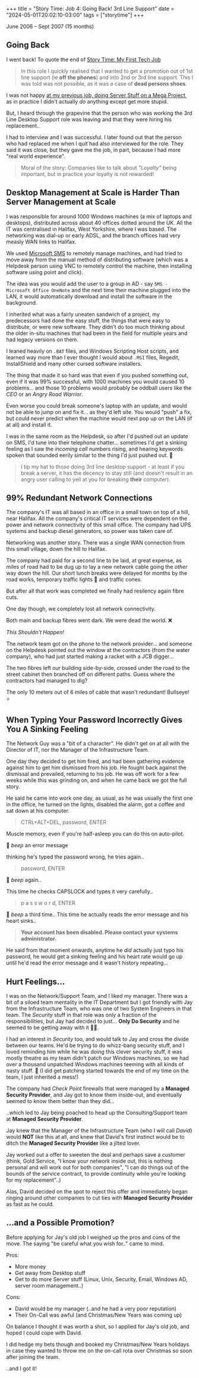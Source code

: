 +++
title = "Story Time: Job 4: Going Back! 3rd Line Support"
date = "2024-05-01T20:02:10-03:00"
tags = ["storytime"]
+++

June 2006 – Sept 2007 (15 months)

## Going Back

I went back! To quote the end of [Story Time: My First Tech Job](/blog/2024/04/story-time-first-tech-job/)

> In this role I quickly realised that I wanted to get a promotion out of 1st line support (ie **off the phones**) and into 2nd or 3rd line support. This I was told was not possible, as it was a case of **dead persons shoes**.

I was not happy [at my previous job, doing Server Stuff on a Mega Project](/blog/2024/04/story-time-job-03-p1-big-nhs-project/), as in practice I didn't actually *do* anything except get more stupid.

But, I heard through the grapevine that the person who was working the 3rd Line Desktop Support role was leaving and that they were hiring his replacement..

I had to interview and I was successful. I later found out that the person who had replaced me when I quit had also interviewed for the role. They said it was close, but they gave me the job, in part, because I had more "real world experience". 

> Moral of the story: Companies like to talk about *"Loyalty"* being important, but in practice your loyalty is not rewarded!

## Desktop Management at Scale is Harder Than Server Management at Scale 

I was responsible for around 1000 Windows machines (a mix of laptops and desktops), distributed across about 40 offices dotted around the UK. All the IT was centralised in Halifax, West Yorkshire, where I was based. The networking was dial-up or early ADSL, and the branch offices had very measly WAN links to Halifax.

We used [Microsoft SMS](https://en.wikipedia.org/wiki/Microsoft_Configuration_Manager#History) to remotely manage machines, and had tried to move away from the manual method of distributing software (which was a Helpdesk person using VNC to remotely control the machine, then installing software using point and click).

The idea was you would add the user to a group in AD - say `SMS - Microsoft Office OneNote` and the next time their machine plugged into the LAN, it would automatically download and install the software in the background.

I inherited what was a fairly uneaten sandwich of a project, my predecessors had done the easy stuff, the things that were easy to distribute, or were new software. They didn't do too much thinking about the older in-situ machines that had been in the field for multiple years and had legacy versions on them.

I leaned heavily on `.BAT` files, and Windows Scripting Host scripts, and learned way more than I ever thought I would about `.MSI` files, Regedit, InstallShield and many other cursed software installers.

The thing that made it so hard was that even if you pushed something out, even if it was 99% successful, with 1000 machines you would caused 10 problems... and those 10 problems would probably be oddball users like the *CEO* or an *Angry Road Warrior*.

Even worse you could break someone's laptop with an update, and would not be able to jump on and fix it... as they'd left site. You would "push" a fix, but could never predict when the machine would next pop up on the LAN (if at all) and install it.

I was in the same room as the Helpdesk, so after I'd pushed out an update on SMS, I'd tune into their telephone chatter... sometimes I'd get a sinking feeling as I saw the *incoming call* numbers rising, and hearing keywords spoken that sounded eerily similar to the thing I'd just pushed out. :see_no_evil:

> I tip my hat to those doing 3rd line desktop support - at least if you break a server, it has the decency to stay still (and doesn't result in an angry user calling to yell at you for breaking __their__ computer).

## 99% Redundant Network Connections

The company's IT was all based in an office in a small town on top of a hill, near Halifax. All the company's critical IT services were dependent on the power and network connectivity of this small office. The company had UPS systems and backup diesel generators, so power was taken care of.

Networking was another story. There was a single WAN connection from this small village, down the hill to Halifax. 

The company had paid for a second line to be laid, at great expense, as miles of road had to be dug up to lay a new network cable going the *other* way down the hill. Our short lunch breaks were delayed for months by the road works, temporary traffic lights :vertical_traffic_light: and traffic cones.

But after all that work was completed we finally had resilency again fibre cuts.

One day though, we completely lost all network connectivity.

Both main and backup fibres went dark. We were dead the world. :x:

*This Shouldn't Happen!*

The network team got on the phone to the network provider... and someone on the Helpdesk pointed out the window at the contractors (from the water company), who had just started making a racket with a JCB digger...

The two fibres left our building side-by-side, crossed under the road to the street cabinet then branched off on different paths. Guess where the contractors had managed to dig?

The only 10 meters out of 6 miles of cable that wasn't redundant! Bullseye! :star:

## When Typing Your Password Incorrectly Gives You A Sinking Feeling

The Network Guy was a "bit of a character". He didn't get on at all with the Director of IT, nor the Manager of the Infrastructure Team.

One day they decided to get him fired, and had been gathering evidence against him to get him dismissed from his job. He fought back against the dismissal and prevailed, returning to his job. He was off work for a few weeks while this was grinding on, and when he came back we got the full story.

He said he came into work one day, as usual, as he was usually the first one in the office, he turned on the lights, disabled the alarm, got a coffee and sat down at his computer.

> CTRL+ALT+DEL, password, ENTER

Muscle memory, even if you're half-asleep you can do this on auto-pilot.

:no_entry_sign: *beep* an error message

thinking he's typed the password wrong, he tries again..

> password, ENTER

:no_entry_sign: *beep* again..

This time he checks CAPSLOCK and types it very carefully..

> p a s s w o r d, ENTER

:no_entry_sign: *beep* a third time.. This time he actually reads the error message and his heart sinks..

> **Your account has been disabled. Please contact your systems administrator.**

He said from that moment onwards, anytime he *did* actually just typo his password, he would get a sinking feeling and his heart rate would go up until he'd read the error message and it wasn't history repeating...

## Hurt Feelings...

I was on the Network/Support Team, and I liked my manager. There was a bit of a siloed team mentality in the IT Department but I got friendly with Jay from the Infrastructure Team, who was one of two System Engineers in that team. The *Security* stuff in that role was only a fraction of the responsibilities, but Jay had decided to just... __Only Do Security__ and he seemed to be getting away with it :woman_shrugging:.

I had an interest in *Security* too, and would talk to Jay and cross the divide between our teams. He'd be trying to do whizz-bang security stuff, and I loved reminding him while he was doing this clever security stuff, it was mostly theatre as my team didn't patch our Windows machines, so we had over a thousand unpatched Windows machines teeming with all kinds of nasty stuff. :see_no_evil: (I did get patching started towards the end of my time on the team, I just inherited a mess!)

The company had *Check Point* firewalls that were managed by a **Managed Security Provider**, and Jay got to know them inside-out, and eventually seemed to know them better than they did...

..which led to Jay being poached to head up the Consulting/Support team at **Managed Security Provider**.

Jay knew that the Manager of the Infrastructure Team (who I will call *David*) would **NOT** like this at all, and knew that David's first instinct would be to ditch the **Managed Security Provider** like a jilted lover.

Jay worked out a offer to sweeten the deal and perhaps save a customer (think, Gold Service, "I know your network inside out, this is nothing personal and will work out for both companies", "I can do things out of the bounds of the service contract, to provide continuity while you're looking for my replacement"..)

Alas, David decided on the spot to reject this offer and immediately began ringing around other companies to cut ties with **Managed Security Provider** as fast as he could.

## ...and a Possible Promotion?

Before applying for Jay's old job I weighed up the pros and cons of the move. The saying "be careful what you wish for.." came to mind.

Pros:
* More money
* Get away from Desktop stuff
* Get to do more Server stuff (Linux, Unix, Security, Email, Windows AD, server room management..)

Cons:
* David would be my manager (..and he had a very poor reputation)
* Their On-Call was awful (and Christmas/New Years was coming up)

On balance I thought it was worth a shot, so I applied for Jay's old job, and hoped I could cope with David.

I did hedge my bets though and booked my Christmas/New Years holidays in case they wanted to throw me on the on-call rota over Christmas so soon after joining the team.

..and I got it!

